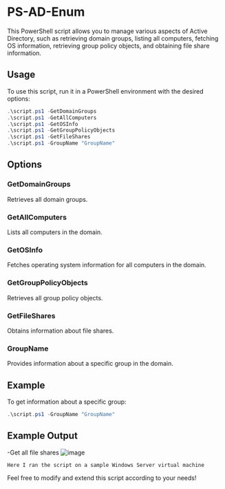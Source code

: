 # PS-AD-Enum

This PowerShell script allows you to manage various aspects of Active Directory, such as retrieving domain groups, listing all computers, fetching OS information, retrieving group policy objects, and obtaining file share information.

## Usage

To use this script, run it in a PowerShell environment with the desired options:

```powershell
.\script.ps1 -GetDomainGroups
.\script.ps1 -GetAllComputers
.\script.ps1 -GetOSInfo
.\script.ps1 -GetGroupPolicyObjects
.\script.ps1 -GetFileShares
.\script.ps1 -GroupName "GroupName"
```
## Options
### GetDomainGroups
Retrieves all domain groups.

### GetAllComputers
Lists all computers in the domain.

### GetOSInfo
Fetches operating system information for all computers in the domain.

### GetGroupPolicyObjects
Retrieves all group policy objects.

### GetFileShares
Obtains information about file shares.

### GroupName
Provides information about a specific group in the domain.

## Example
To get information about a specific group:

```powershell
.\script.ps1 -GroupName "GroupName"
```
## Example Output
-Get all file shares
![image](https://github.com/Mlaynedere/PS-AD-Enum/assets/117475642/ddf70135-abe3-42bb-aa3c-41a13a4ed2fb)

```plaintext
Here I ran the script on a sample Windows Server virtual machine
```
Feel free to modify and extend this script according to your needs!


